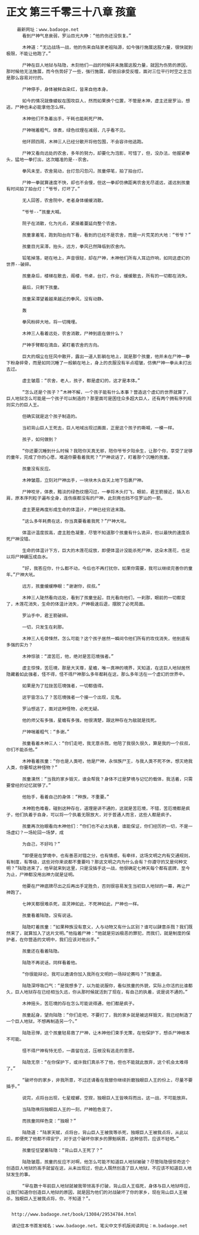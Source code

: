 # 正文 第三千零三十八章 孩童
        最新网址：www.badaoge.net
          看到尸神气息衰弱，罗汕目光大睁：“他的伤还没恢复。”
      
          木神道：“无边战场一战，他的伤来自陆家老祖陆源，如今强行施展这股力量，很快就到极限，不能让他跑了。”
      
          尸神在巨人地狱与陆隐，木刻他们一战的时候并未施展这股力量，就因为伤势的原因，那时候他无法施展，而今伤势好了一些，强行施展，却依旧承受反噬，面对三位平行时空之主岂是那么容易对付的。
      
          尸神停手，身体被鲜血染红，皆来自他本身。
      
          如今的情况就像蝼蚁在围攻巨人，然而如果换个位置，不管是木神，虚主还是罗汕，想逃，尸神也未必能拿他怎么样。
      
          木神他们不急着出手，干耗也能耗死尸神。
      
          尸神喘着粗气，体表，绿色纹理在减弱，几乎看不见。
      
          他环顾四周，木神三人已经分散开将他包围，不会容许他逃跑。
      
          尸神又看向远处的农舍，多年的努力，却要化为泡影，可惜了，但，没办法，他握紧拳头，猛地一拳打出，这次瞄准的是--农舍。
      
          拳风未至，农舍晃动，台灯忽闪忽闪，孩童停笔，拍了拍台灯。
      
          尸神一拳就算速度不快，却也不会慢，但这一拳却仿佛距离农舍无尽遥远，遥远到孩童有时间拍了拍台灯：“爷爷，灯坏了。”
      
          无人回答，农舍院中，老者身体缓缓消散。
      
          “爷爷--”孩童大喊。
      
          院子在消散，化为光点，紧接着蔓延向整个农舍。
      
          孩童拿着笔，跑到阳台向下看，看到的已经不是农舍，而是一片荒芜的大地：“爷爷？”
      
          孩童目光呆滞，抬头，远方，拳风已然降临到农舍内。
      
          铅笔掉落，砸在地上，声音很轻，却在尸神，木神他们所有人耳边炸响，如同这虚幻的世界--破碎。
      
          孩童身后，楼梯在散去，阁楼，书桌，台灯，作业，缓缓散去，所有的一切都在消失。
      
          最后，只剩下孩童。
      
          孩童呆滞望着越来越近的拳风，没有动静。
      
          轰
      
          拳风粉碎大地，将一切掩埋。
      
          木神三人看着远处，农舍消散，尸神到底在做什么？
      
          尸神手臂都在滴血，紧盯着农舍的方向。
      
          巨大的烟尘在狂风中散开，露出一道人影躺在地上，就是那个孩童，他并未在尸神一拳下粉身碎骨，而是如同沉睡了一般躺在地上，身上的衣服没有半点褶皱，仿佛尸神一拳从未打出去过。
      
          虚主皱眉：“农舍，老人，孩子，都是虚幻的，这才是本体。”
      
          “怎么还是个孩子？”木神不解，一个孩子能有什么本事？营造这个虚幻的世界就算了，巨人地狱怎么可能是一个孩子可以制造的？那里面可是困住众多超大巨人，还有两个拥有序列规则实力的巨人王。
      
          但确实就是这个孩子制造的。
      
          当初背山巨人王死去，巨人地域出现过画面，正是这个孩子的嘶喊，一模一样。
      
          孩子，如何做到？
      
          “你还要沉睡到什么时候？我陪你天真无邪，陪你爷爷夕阳余生，让那个你，享受了足够的童年，完成了你的心愿，难道你要看着我死？”尸神说话了，盯着那个沉睡的孩童。
      
          孩童没有反应。
      
          木神皱眉，立刻对尸神出手，一块块木头自天上地下包裹尸神。
      
          尸神咬牙，体表，黯淡的绿色纹理闪过，一拳将木头打飞，眼前，君王箭接近，插入右肩，原本序列粒子遍布全身，连伤痕都没有的尸神，此刻竟也挡不住罗汕的一箭。
      
          虚主更是再度形成生命的体温计，尸神已经穷途末路。
      
          “这么多年耗费在这，你当真要看着我死？”尸神大吼。
      
          体温计温度拔高，虚主脸色凝重，尽管不知道那个孩童有什么诡异，但以最快的速度杀死尸神没错。
      
          生命的体温计下方，巨大的木莲花绽放，即便体温计没能杀死尸神，这朵木莲花，也足以将尸神碾压成血水。
      
          “好，我答应你，什么都不动，今后也不再打扰你，如果你需要，我可以继续完善你的童年。”尸神大吼。
      
          远方，孩童缓缓睁眼：“谢谢你，叔叔。”
      
          木神三人陡然看向远处，看到了孩童坐起，目光看向他们，一刹那，眼前的一切都变了，木莲花消失，生命的体温计消失，尸神极速后退，摆脱了必死局面。
      
          罗汕手中，君王箭破碎。
      
          一切，只发生在刹那。
      
          木神三人毛骨悚然，怎么可能？这个孩子居然一瞬间令他们所有的攻伐消失，他到底有多强的实力？
      
          木神惊骇：“渡苦厄，他，绝对是苦厄境强者。”
      
          虚主惊悚，苦厄境，那是大天尊，星蟾，唯一真神的境界，天知道，在这巨人地狱居然隐藏着如此强者，怪不得，怪不得尸神那么多年都耗在这，那么多年活在一个虚幻的世界中。
      
          如果是为了拉拢苦厄境强者，一切都值得。
      
          这宇宙怎么了？苦厄境强者一个接一个出现，见鬼。
      
          罗汕想逃了，面对这种怪物，必死无疑。
      
          他的师父有多强，星蟾有多强，他很清楚，跟这种存在为敌就是找死。
      
          尸神喘着粗气：“多谢。”
      
          孩童看着木神三人：“你们走吧，我无意杀戮，他陪了我很久很久，算是我的一个叔叔，你们不能杀他。”
      
          木神看着孩童：“你也是人类吧，他是尸神，永恒族尸王，与我人类不死不休，想灭绝我人类，你要帮这种怪物？”
      
          孩童漠然：“当我的家乡毁灭，谁会帮我？身体不过是梦境与记忆的载体，我活着，只需要曾经的记忆就够了。”
      
          他抬手，看着自己的身体：“种族，不重要。”
      
          木神脸色难看，碰到这种存在，道理是讲不通的，这就是苦厄境，不错，苦厄境都是疯子，他们执着于自身，可以将一个执着无限放大，对于普通人而言，这些人都是疯子。
      
          孩童再次抬眼看向木神他们：“你们也不必太执着，谁能保证，你们经历的一切，不是一场虚幻？一场轮回一场梦，成
      
          为自己，不好吗？”
      
          “即便是在梦境中，也有善恶对错之分，也有情感，有牵绊，这场文明之内有交通规则，有制度，有等级，这些对你来说都不重要吗？那这文明之内为什么会有？你遵守的又是何种文明？”陆隐进来了，他早就来到这里，只是没插手这一战，他很确定七神天每个都有底牌，至今为止，尸神都没用出神力就是证明。
      
          他要在尸神底牌尽出之后再出手定胜负，否则很容易发生当初巨人地狱的一幕，再让尸神跑了。
      
          七神天都很难杀死，巫灵神如此，不死神如此，尸神也一样。
      
          孩童看着陆隐，没有说话。
      
          陆隐盯着孩童：“如果种族没有意义，人与动物又有什么区别？谁可以肆意杀戮？我们既然来了，就算加入了这片文明。”他指着尸神：“他就是穷凶极恶的罪犯，而我们，就是制度的保护者，在你营造的文明中，我们应该对他出手。”
      
          孩童还在看着陆隐。
      
          陆隐不再说话，同样看着他。
      
          “你很能辩论，我可以邀请你加入我所在文明的一场辩论赛吗？”孩童道。
      
          陆隐深呼吸口气：“是我想多了，以为能说服你，看似孩童的外貌，实际上你活的比谁都久，巨人地狱存在已经相当久远，你从那时候就活到了现在，有自己的执着，说是说不通的。”
      
          木神摇头，苦厄境的存在怎么可能说得通，他们都是疯子。
      
          孩童起身，望向陆隐：“你们走吧，不要打了，我的家乡就是被这样毁灭，我已经制造了一个巨人地狱，不想再制造另一个。”
      
          陆隐忌惮，这个孩童轻易救了尸神，让木神他们束手无策，在他保护下，想杀尸神根本不可能。
      
          怪不得尸神有恃无恐，一直留在这，压根没有逃走的意思。
      
          陆隐无奈：“在你保护下，或许我们真杀不了他，但也不能就此放弃，这个机会太难得了。”
      
          “破坏你的家乡，非我所意，不过还请看在我替你继续折磨独眼巨人王的份上，尽量不要插手。”
      
          说完，点将台出现，七星螳螂，空寂，独眼巨人王皆唤将而出，这一战，不可能放弃。
      
          当陆隐唤将独眼巨人王的一刻，尸神脸色变了。
      
          而孩童同样色变：“独眼？”
      
          陆隐道：“陆家天赋，点将台，背山巨人王被我等杀死，独眼巨人王被我点将，从此以后，即便死了他都不得安宁，对于这个破坏你家乡的罪魁祸首，这种惩罚，应该不轻吧。”
      
          孩童怔怔望着陆隐：“背山巨人王死了？”
      
          陆隐皱眉，孩童的反应不对啊，他怎么可能不知道巨人地狱被破？尽管陆隐很惊奇这个创造巨人地狱的高手就留在这，从未出现过，但此人既然创造了巨人地狱，不应该不知道巨人地狱发生的事。
      
          “早在数十年前巨人地狱就被我带领高手打破，背山巨人王临死，身体与巨人地狱呼应，让我们知道你创造巨人地狱的原因，就是因为他们的对战破坏了你的家乡，现在背山巨人王被杀，独眼巨人王被我点将，你，不知道？”。
      
      
      http://www.badaoge.net/book/13084/29534784.html
      
      请记住本书首发域名：www.badaoge.net。笔尖中文手机版阅读网址：m.badaoge.net